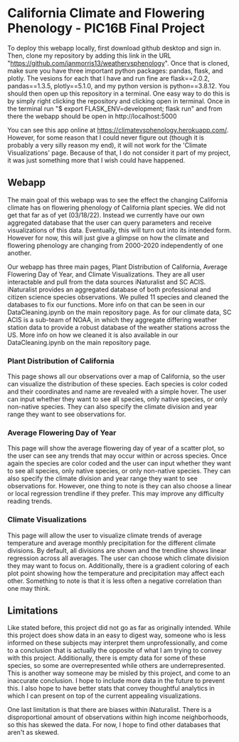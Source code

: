 # California Climate and Flowering Phenology - PIC16B Final Project

To deploy this webapp locally, first download github desktop and sign in. Then, clone my repository by adding this link in the URL "https://github.com/ianmorris13/weathervsphenology". Once that is cloned, make sure you have three important python packages: pandas, flask, and plotly. The vesions for each that I have and run fine are flask==2.0.2, pandas==1.3.5, plotly==5.1.0, and my python version is python==3.8.12. You should then open up this repository in a terminal. One easy way to do this is by simply right clicking the repository and clicking open in terminal. Once in the terminal run "$ export FLASK_ENV=development; flask run" and from there the webapp should be open in http://localhost:5000


You can see this app online at https://climatevsphenology.herokuapp.com/. However, for some reason that I could never figure out (though it is probably a very silly reason my end), it will not work for the 'Climate Visualizations' page. Because of that, I do not consider it part of my project, it was just something more that I wish could have happened.
 
## Webapp
 
The main goal of this webapp was to see the effect the changing California climate has on flowering phenology of California plant species. We did not get that far as of yet (03/18/22). Instead we currently have our own aggregated database that the user can query parameters and receive visualizations of this data. Eventually, this will turn out into its intended form. However for now, this will just give a glimpse on how the climate and flowering phenology are changing from 2000-2020 independently of one another.
 
Our webapp has three main pages, Plant Distribution of California, Average Flowering Day of Year, and Climate Visualizations. They are all user interactable and pull from the data sources iNaturalist and SC ACIS. iNaturalist provides an aggregated database of both professional and citizen science species observations. We pulled 11 species and cleaned the databases to fix our functions. More info on that can be seen in our DataCleaning.ipynb on the main repository page. As for our climate data, SC ACIS is a sub-team of NOAA, in which they aggregate differing weather station data to provide a robust database of the weather stations across the US. More info on how we cleaned it is also available in our DataCleaning.ipynb on the main repository page.
 
### Plant Distribution of California
 
This page shows all our observations over a map of California, so the user can visualize the distribution of these species. Each species is color coded and their coordinates and name are revealed with a simple hover. The user can input whether they want to see all species, only native species, or only non-native species. They can also specify the climate division and year range they want to see observations for.
 
### Average Flowering Day of Year
 
This page will show the average flowering day of year of a scatter plot, so the user can see any trends that may occur within or across species. Once again the species are color coded and the user can input whether they want to see all species, only native species, or only non-native species. They can also specify the climate division and year range they want to see observations for. However, one thing to note is they can also choose a linear or local regression trendline if they prefer. This may improve any difficulty reading trends.
 
### Climate Visualizations
 
This page will allow the user to visualize climate trends of average temperature and average monthly precipitation for the different climate divisions. By default, all divisions are shown and the trendline shows linear regression across all averages. The user can choose which climate division they may want to focus on. Additionally, there is a gradient coloring of each plot point showing how the temperature and precipitation may affect each other. Something to note is that it is less often a negative correlation than one may think.
 
## Limitations
 
Like stated before, this project did not go as far as originally intended. While this project does show data in an easy to digest way, someone who is less informed on these subjects may interpret them unprofessionally, and come to a conclusion that is actually the opposite of what I am trying to convey with this project. Additionally, there is empty data for some of these species, so some are overrepresented while others are underrepresented. This is another way someone may be misled by this project, and come to an inaccurate conclusion. I hope to include more data in the future to prevent this. I also hope to have better stats that convey thoughtful analytics in which I can present on top of the current appealing visualizations.

One last limitation is that there are biases within iNaturalist. There is a disproportional amount of observations within high income neighborhoods, so this has skewed the data. For now, I hope to find other databases that aren't as skewed.